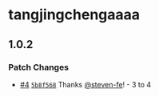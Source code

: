 # tangjingchengaaaa

## 1.0.2

### Patch Changes

- [#4](https://github.com/steven-fe/monorepo-test/pull/4) [`5b8f568`](https://github.com/steven-fe/monorepo-test/commit/5b8f568dd0793cddbb685abf827e4eb55fffa0b2) Thanks [@steven-fe](https://github.com/steven-fe)! - 3 to 4
